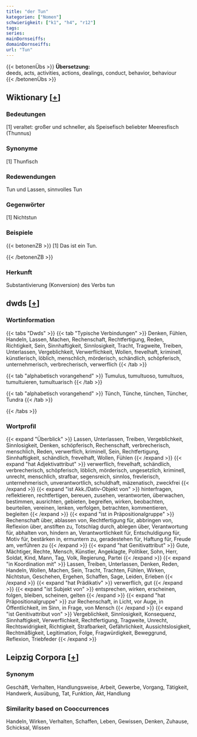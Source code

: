 ```yaml
---
title: "der Tun"
kategorien: ["Nomen"]
schwierigkeit: ["k1", "h4", "r12"]
tags:
series:
mainDornseiffs:
domainDornseiffs:
url: "Tun"
---
```


{{< betonenÜbs >}}
**Übersetzung:**  
deeds, acts, activities, actions, dealings, conduct, behavior, behaviour  
{{< /betonenÜbs >}}

## Wiktionary [[+](https://de.wiktionary.org/wiki/Tun)]

### Bedeutungen
[1] veraltet: großer und schneller, als Speisefisch beliebter Meeresfisch (Thunnus)  

### Synonyme
[1] Thunfisch  

### Redewendungen
Tun und Lassen, sinnvolles Tun  

### Gegenwörter
[1] Nichtstun  

### Beispiele
{{< betonenZB >}}
[1] Das ist ein Tun.  

{{< /betonenZB >}}
### Herkunft
Substantivierung (Konversion) des Verbs tun  



## dwds [[+](https://www.dwds.de/wb/Tun)]

### Wortinformation
{{< tabs "Dwds" >}}
{{< tab "Typische Verbindungen" >}}
Denken, Fühlen, Handeln, Lassen, Machen, Rechenschaft, Rechtfertigung, Reden, Richtigkeit, Sein, Sinnhaftigkeit, Sinnlosigkeit, Tracht, Tragweite, Treiben, Unterlassen, Vergeblichkeit, Verwerflichkeit, Wollen, frevelhaft, kriminell, künstlerisch, löblich, menschlich, mörderisch, schändlich, schöpferisch, unternehmerisch, verbrecherisch, verwerflich
{{< /tab >}}

{{< tab "alphabetisch vorangehend" >}}
Tumulus, tumultuoso, tumultuos, tumultuieren, tumultuarisch
{{< /tab >}}

{{< tab "alphabetisch vorangehend" >}}
Tünch, Tünche, tünchen, Tüncher, Tundra
{{< /tab >}}

{{< /tabs >}}

### Wortprofil
{{< expand "Überblick" >}} Lassen, Unterlassen, Treiben, Vergeblichkeit, Sinnlosigkeit, Denken, schöpferisch, Rechenschaft, verbrecherisch, menschlich, Reden, verwerflich, kriminell, Sein, Rechtfertigung, Sinnhaftigkeit, schändlich, frevelhaft, Wollen, Fühlen {{< /expand >}}
{{< expand "hat Adjektivattribut" >}} verwerflich, frevelhaft, schändlich, verbrecherisch, schöpferisch, löblich, mörderisch, ungesetzlich, kriminell, unrecht, menschlich, strafbar, segensreich, sinnlos, frevlerisch, unternehmerisch, unverantwortlich, schuldhaft, mäzenatisch, zweckfrei {{< /expand >}}
{{< expand "ist Akk./Dativ-Objekt von" >}} hinterfragen, reflektieren, rechtfertigen, bereuen, zusehen, verantworten, überwachen, bestimmen, ausrichten, gebieten, begreifen, wirken, beobachten, beurteilen, vereinen, lenken, verfolgen, betrachten, kommentieren, begleiten {{< /expand >}}
{{< expand "ist in Präpositionalgruppe" >}} Rechenschaft über, ablassen von, Rechtfertigung für, abbringen von, Reflexion über, anstiften zu, Totschlag durch, ablegen über, Verantwortung für, abhalten von, hindern an, Verantwortlichkeit für, Entschuldigung für, Motiv für, bestärken in, ermuntern zu, geradestehen für, Haftung für, Freude am, verführen zu {{< /expand >}}
{{< expand "hat Genitivattribut" >}} Gute, Mächtiger, Rechte, Mensch, Künstler, Angeklagte, Politiker, Sohn, Herr, Soldat, Kind, Mann, Tag, Volk, Regierung, Partei {{< /expand >}}
{{< expand "in Koordination mit" >}} Lassen, Treiben, Unterlassen, Denken, Reden, Handeln, Wollen, Machen, Sein, Tracht, Trachten, Fühlen, Wirken, Nichtstun, Geschehen, Ergehen, Schaffen, Sage, Leiden, Erleben {{< /expand >}}
{{< expand "hat Prädikativ" >}} verwerflich, gut {{< /expand >}}
{{< expand "ist Subjekt von" >}} entsprechen, wirken, erscheinen, folgen, bleiben, scheinen, gelten {{< /expand >}}
{{< expand "hat Präpositionalgruppe" >}} zur Rechenschaft, in Licht, vor Auge, in Öffentlichkeit, im Sinn, in Frage, von Mensch {{< /expand >}}
{{< expand "ist Genitivattribut von" >}} Vergeblichkeit, Sinnlosigkeit, Konsequenz, Sinnhaftigkeit, Verwerflichkeit, Rechtfertigung, Tragweite, Unrecht, Rechtswidrigkeit, Richtigkeit, Strafbarkeit, Gefährlichkeit, Aussichtslosigkeit, Rechtmäßigkeit, Legitimation, Folge, Fragwürdigkeit, Beweggrund, Reflexion, Triebfeder {{< /expand >}}

## Leipzig Corpora [[+](https://corpora.uni-leipzig.de/en/res?word=Tun&corpusId=deu_newscrawl-public_2018)]


### Synonym
Geschäft, Verhalten, Handlungsweise, Arbeit, Gewerbe, Vorgang, Tätigkeit, Handwerk, Ausübung, Tat, Funktion, Akt, Handlung


### Similarity based on Cooccurrences
Handeln, Wirken, Verhalten, Schaffen, Leben, Gewissen, Denken, Zuhause, Schicksal, Wissen

